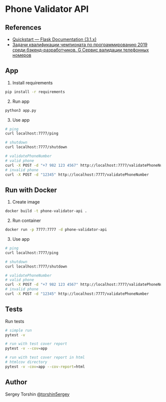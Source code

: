 # Phone Validator API

## References

- [Quickstart — Flask Documentation (3.1.x)](https://flask.palletsprojects.com/en/stable/quickstart/)
- [Задачи квалификации чемпионата по програм­мированию 2019 среди бэкенд-разработчиков. G Сервис валидации телефонных номеров](https://yandex.ru/cup/backend/analysis#)

## App

1. Install requirements
```bash
pip install -r requirements
```
2. Run app
```bash
python3 app.py
```
3. Use app
```bash
# ping
curl localhost:7777/ping

# shutdown
curl localhost:7777/shutdown

# validatePhoneNumber
# valid phone
curl -X POST -d "+7 982 123 4567" http://localhost:7777/validatePhoneNumber
# invalid phone
curl -X POST -d "12345" http://localhost:7777/validatePhoneNumber
```

## Run with Docker

1. Create image
```bash
docker build -t phone-validator-api .
```
2. Run container
```bash
docker run -p 7777:7777 -d phone-validator-api
```
3. Use app
```bash
# ping
curl localhost:7777/ping

# shutdown
curl localhost:7777/shutdown

# validatePhoneNumber
# valid phone
curl -X POST -d "+7 982 123 4567" http://localhost:7777/validatePhoneNumber
# invalid phone
curl -X POST -d "12345" http://localhost:7777/validatePhoneNumber
```

## Tests

Run tests
```bash
# simple run
pytest -v

# run with test cover report
pytest -v --cov=app

# run with test cover report in html
# htmlcov directory
pytest -v -cov=app --cov-report=html
```

## Author

Sergey Torshin [@torshin5ergey](https://github.com/torshin5ergey)
